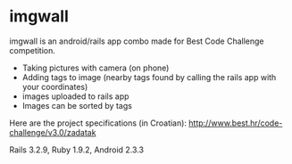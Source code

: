 imgwall
=======

imgwall is an android/rails app combo made for Best Code Challenge competition.

* Taking pictures with camera (on phone)
* Adding tags to image (nearby tags found by calling the rails app with your coordinates)
* images uploaded to rails app
* Images can be sorted by tags


Here are the project specifications (in Croatian):
 http://www.best.hr/code-challenge/v3.0/zadatak
 
 Rails 3.2.9, Ruby 1.9.2, Android 2.3.3
